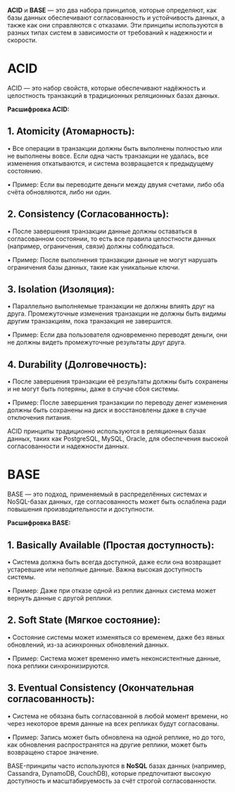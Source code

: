 **ACID** и **BASE** — это два набора принципов, которые определяют, как базы данных обеспечивают согласованность и устойчивость данных, а также как они справляются с отказами. Эти принципы используются в разных типах систем в зависимости от требований к надежности и скорости.

# ACID

ACID — это набор свойств, которые обеспечивают надёжность и целостность транзакций в традиционных реляционных базах данных.

**Расшифровка ACID:**

## 1. **Atomicity (Атомарность)**:

• Все операции в транзакции должны быть выполнены полностью или не выполнены вовсе. Если одна часть транзакции не удалась, все изменения откатываются, и система возвращается к предыдущему состоянию.

• Пример: Если вы переводите деньги между двумя счетами, либо оба счёта обновляются, либо ни один.

## 2. **Consistency (Согласованность)**:

• После завершения транзакции данные должны оставаться в согласованном состоянии, то есть все правила целостности данных (например, ограничения, связи) должны соблюдаться.

• Пример: После выполнения транзакции данные не могут нарушать ограничения базы данных, такие как уникальные ключи.

## 3. **Isolation (Изоляция)**:

• Параллельно выполняемые транзакции не должны влиять друг на друга. Промежуточные изменения транзакции не должны быть видимы другим транзакциям, пока транзакция не завершится.

• Пример: Если два пользователя одновременно переводят деньги, они не должны видеть промежуточные результаты друг друга.

## 4. **Durability (Долговечность)**:

• После завершения транзакции её результаты должны быть сохранены и не могут быть потеряны, даже в случае сбоя системы.

• Пример: После завершения транзакции по переводу денег изменения должны быть сохранены на диск и восстановлены даже в случае отключения питания.  

ACID принципы традиционно используются в реляционных базах данных, таких как PostgreSQL, MySQL, Oracle, для обеспечения высокой согласованности и надежности данных.

# BASE

BASE — это подход, применяемый в распределённых системах и NoSQL-базах данных, где согласованность может быть ослаблена ради повышения производительности и доступности.

**Расшифровка BASE:**

## 1. **Basically Available (Простая доступность)**:

• Система должна быть всегда доступной, даже если она возвращает устаревшие или неполные данные. Важна высокая доступность системы.

• Пример: Даже при отказе одной из реплик данных система может вернуть данные с другой реплики.

## 2. **Soft State (Мягкое состояние)**:

• Состояние системы может изменяться со временем, даже без явных обновлений, из-за асинхронных обновлений данных.

• Пример: Система может временно иметь неконсистентные данные, пока реплики синхронизируются.

## 3. **Eventual Consistency (Окончательная согласованность)**:

• Система не обязана быть согласованной в любой момент времени, но через некоторое время данные на всех репликах будут согласованы.

• Пример: Запись может быть обновлена на одной реплике, но до того, как обновления распространятся на другие реплики, может быть возвращено старое значение.


BASE-принципы часто используются в **NoSQL** базах данных (например, Cassandra, DynamoDB, CouchDB), которые предпочитают высокую доступность и масштабируемость за счёт строгой согласованности.